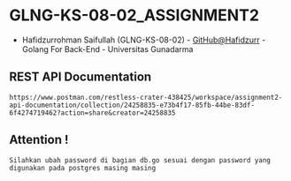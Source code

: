 # GLNG-KS-08-02_ASSIGNMENT2

* Hafidzurrohman Saifullah (GLNG-KS-08-02) - [GitHub@Hafidzurr](https://github.com/Hafidzurr) - Golang For Back-End - Universitas Gunadarma


## REST API Documentation
```
https://www.postman.com/restless-crater-438425/workspace/assignment2-api-documentation/collection/24258835-e73b4f17-85fb-44be-83df-6f4274719462?action=share&creator=24258835
```

## Attention !
```
Silahkan ubah password di bagian db.go sesuai dengan password yang digunakan pada postgres masing masing
```
